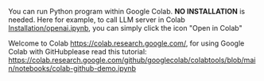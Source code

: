 You can run Python program within Google Colab. **NO INSTALLATION** is needed. Here for example, to call LLM server in Colab [Installation/openai.ipynb](https://github.com/DynamicLLM/LLM2024/blob/main/Installation/openai.ipynb), you can simply click the icon "Open in Colab"

Welcome to Colab   https://colab.research.google.com/, for using Google Colab with GitHubplease read this tutorial:  https://colab.research.google.com/github/googlecolab/colabtools/blob/main/notebooks/colab-github-demo.ipynb
